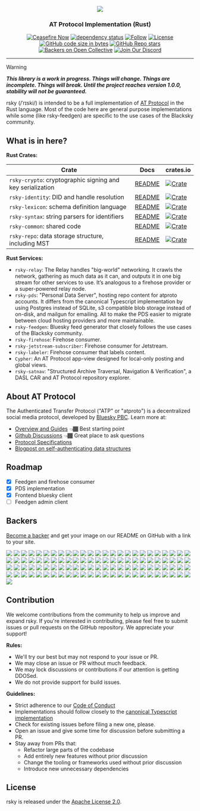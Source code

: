 <p align="center">
    <a href="https://blackskyweb.xyz">
    <img src="https://cdn.prod.website-files.com/654d195a7700754d810d2693/66ef82384f93b80bfb132738_rsky-banner-2.jpg">
    </a>
</p>
<h3 align="center">
  AT Protocol Implementation (Rust)
</h3>

<div align="center">

[![Ceasefire Now](https://badge.techforpalestine.org/default)](https://techforpalestine.org/learn-more)
[![dependency status](https://deps.rs/repo/github/blacksky-algorithms/rsky/status.svg?style=flat-square)](https://deps.rs/repo/github/blacksky-algorithms/rsky)
[![Follow](https://img.shields.io/badge/Follow-%40blacksky.app-0073fa?style=flat&logo=bluesky&labelColor=%23151e27&link=https%3A%2F%2Fbsky.app%2Fprofile%2Fblacksky.app)](https://bsky.app/profile/blacksky.app)
[![License](https://img.shields.io/badge/License-Apache_2.0-blue.svg)](https://opensource.org/licenses/Apache-2.0)
[![GitHub code size in bytes](https://img.shields.io/github/languages/code-size/blacksky-algorithms/rsky?logo=github)](https://github.com/blacksky-algorithms/rsky)
[![GitHub Repo stars](https://img.shields.io/github/stars/blacksky-algorithms/rsky?style=flat&logo=github)](https://github.com/blacksky-algorithms/rsky)
[![Backers on Open Collective](https://opencollective.com/blacksky/backers/badge.svg)](#backers)
[![Join Our Discord](https://img.shields.io/badge/Join%20Us%20on-Discord-7289DA.svg?style=for-the-badge&logo=discord)](https://discord.gg/AFuuPvM7zZ)

</div>

---
> [!WARNING]
> ***This library is a work in progress. Things will change. Things are incomplete. Things will break. Until the project reaches version 1.0.0, stability will not be guaranteed.***

rsky (/ˈrɪski/) is intended to be a full implementation of [AT Protocol](https://atproto.com/) in the Rust language. Most of the code here are general purpose implementations while some (like rsky-feedgen) are specific to the use cases of the Blacksky community.

## What is in here?

**Rust Crates:**

| Crate                                                      | Docs                                | crates.io                                                                                                                                                   |
|------------------------------------------------------------|-------------------------------------|-------------------------------------------------------------------------------------------------------------------------------------------------------------|
| `rsky-crypto`: cryptographic signing and key serialization | [README](./rsky-crypto/README.md)   | [![Crate](https://img.shields.io/crates/v/rsky-crypto?logo=rust&style=flat-square&logoColor=E05D44&color=E05D44)](https://crates.io/crates/rsky-crypto)     |
| `rsky-identity`: DID and handle resolution                 | [README](./rsky-identity/README.md) | [![Crate](https://img.shields.io/crates/v/rsky-identity?logo=rust&style=flat-square&logoColor=E05D44&color=E05D44)](https://crates.io/crates/rsky-identity) |
| `rsky-lexicon`: schema definition language                 | [README](./rsky-lexicon/README.md)  | [![Crate](https://img.shields.io/crates/v/rsky-lexicon?logo=rust&style=flat-square&logoColor=E05D44&color=E05D44)](https://crates.io/crates/rsky-lexicon)   |
| `rsky-syntax`: string parsers for identifiers              | [README](./rsky-syntax/README.md)   | [![Crate](https://img.shields.io/crates/v/rsky-syntax?logo=rust&style=flat-square&logoColor=E05D44&color=E05D44)](https://crates.io/crates/rsky-syntax)     |
| `rsky-common`: shared code                                 | [README](./rsky-common/README.md)   | [![Crate](https://img.shields.io/crates/v/rsky-common?logo=rust&style=flat-square&logoColor=E05D44&color=E05D44)](https://crates.io/crates/rsky-common)     |
| `rsky-repo`: data storage structure, including MST         | [README](./rsky-repo/README.md)     | [![Crate](https://img.shields.io/crates/v/rsky-repo?logo=rust&style=flat-square&logoColor=E05D44&color=E05D44)](https://crates.io/crates/rsky-repo)         |

**Rust Services:**

- `rsky-relay`: The Relay handles "big-world" networking. It crawls the network, gathering as much data as it can, and outputs it in one big stream for other services to use. It’s analogous to a firehose provider or a super-powered relay node.
- `rsky-pds`: "Personal Data Server", hosting repo content for atproto accounts. It differs from the canonical Typescript implementation by using Postgres instead of SQLite, s3 compatible blob storage instead of on-disk, and mailgun for emailing. All to make the PDS easier to migrate between cloud hosting providers and more maintainable.
- `rsky-feedgen`: Bluesky feed generator that closely follows the use cases of the Blacksky community.
- `rsky-firehose`: Firehose consumer.
- `rsky-jetstream-subscriber`: Firehose consumer for Jetstream.
- `rsky-labeler`: Firehose consumer that labels content.
- `Cypher`: An AT Protocol app-view designed for local-only posting and global views.
- `rsky-satnav`: "Structured Archive Traversal, Navigation & Verification", a DASL CAR and AT Protocol repository explorer.

## About AT Protocol

The Authenticated Transfer Protocol ("ATP" or "atproto") is a decentralized social media protocol, developed by [Bluesky PBC](https://bsky.social). Learn more at:

- [Overview and Guides](https://atproto.com/guides/overview) 👈🏾 Best starting point
- [Github Discussions](https://github.com/bluesky-social/atproto/discussions) 👈🏾 Great place to ask questions
- [Protocol Specifications](https://atproto.com/specs/atp)
- [Blogpost on self-authenticating data structures](https://bsky.social/about/blog/3-6-2022-a-self-authenticating-social-protocol)

## Roadmap

-   [x] Feedgen and firehose consumer
-   [x] PDS implementation
-   [x] Frontend bluesky client
-   [ ] Feedgen admin client

## Backers

[Become a backer](https://opencollective.com/blacksky#backer) and get your image on our README on GitHub with a link to your site.

<a href="https://opencollective.com/blacksky/backer/0/website?requireActive=false" target="_blank"><img src="https://opencollective.com/blacksky/backer/0/avatar.svg?requireActive=false"></a>
<a href="https://opencollective.com/blacksky/backer/1/website?requireActive=false" target="_blank"><img src="https://opencollective.com/blacksky/backer/1/avatar.svg?requireActive=false"></a>
<a href="https://opencollective.com/blacksky/backer/2/website?requireActive=false" target="_blank"><img src="https://opencollective.com/blacksky/backer/2/avatar.svg?requireActive=false"></a>
<a href="https://opencollective.com/blacksky/backer/3/website?requireActive=false" target="_blank"><img src="https://opencollective.com/blacksky/backer/3/avatar.svg?requireActive=false"></a>
<a href="https://opencollective.com/blacksky/backer/4/website?requireActive=false" target="_blank"><img src="https://opencollective.com/blacksky/backer/4/avatar.svg?requireActive=false"></a>
<a href="https://opencollective.com/blacksky/backer/5/website?requireActive=false" target="_blank"><img src="https://opencollective.com/blacksky/backer/5/avatar.svg?requireActive=false"></a>
<a href="https://opencollective.com/blacksky/backer/6/website?requireActive=false" target="_blank"><img src="https://opencollective.com/blacksky/backer/6/avatar.svg?requireActive=false"></a>
<a href="https://opencollective.com/blacksky/backer/7/website?requireActive=false" target="_blank"><img src="https://opencollective.com/blacksky/backer/7/avatar.svg?requireActive=false"></a>
<a href="https://opencollective.com/blacksky/backer/8/website?requireActive=false" target="_blank"><img src="https://opencollective.com/blacksky/backer/8/avatar.svg?requireActive=false"></a>
<a href="https://opencollective.com/blacksky/backer/9/website?requireActive=false" target="_blank"><img src="https://opencollective.com/blacksky/backer/9/avatar.svg?requireActive=false"></a>
<a href="https://opencollective.com/blacksky/backer/10/website?requireActive=false" target="_blank"><img src="https://opencollective.com/blacksky/backer/10/avatar.svg?requireActive=false"></a>
<a href="https://opencollective.com/blacksky/backer/11/website?requireActive=false" target="_blank"><img src="https://opencollective.com/blacksky/backer/11/avatar.svg?requireActive=false"></a>
<a href="https://opencollective.com/blacksky/backer/12/website?requireActive=false" target="_blank"><img src="https://opencollective.com/blacksky/backer/12/avatar.svg?requireActive=false"></a>
<a href="https://opencollective.com/blacksky/backer/13/website?requireActive=false" target="_blank"><img src="https://opencollective.com/blacksky/backer/13/avatar.svg?requireActive=false"></a>
<a href="https://opencollective.com/blacksky/backer/14/website?requireActive=false" target="_blank"><img src="https://opencollective.com/blacksky/backer/14/avatar.svg?requireActive=false"></a>
<a href="https://opencollective.com/blacksky/backer/15/website?requireActive=false" target="_blank"><img src="https://opencollective.com/blacksky/backer/15/avatar.svg?requireActive=false"></a>
<a href="https://opencollective.com/blacksky/backer/16/website?requireActive=false" target="_blank"><img src="https://opencollective.com/blacksky/backer/16/avatar.svg?requireActive=false"></a>
<a href="https://opencollective.com/blacksky/backer/17/website?requireActive=false" target="_blank"><img src="https://opencollective.com/blacksky/backer/17/avatar.svg?requireActive=false"></a>
<a href="https://opencollective.com/blacksky/backer/18/website?requireActive=false" target="_blank"><img src="https://opencollective.com/blacksky/backer/18/avatar.svg?requireActive=false"></a>
<a href="https://opencollective.com/blacksky/backer/19/website?requireActive=false" target="_blank"><img src="https://opencollective.com/blacksky/backer/19/avatar.svg?requireActive=false"></a>
<a href="https://opencollective.com/blacksky/backer/20/website?requireActive=false" target="_blank"><img src="https://opencollective.com/blacksky/backer/20/avatar.svg?requireActive=false"></a>
<a href="https://opencollective.com/blacksky/backer/21/website?requireActive=false" target="_blank"><img src="https://opencollective.com/blacksky/backer/21/avatar.svg?requireActive=false"></a>
<a href="https://opencollective.com/blacksky/backer/22/website?requireActive=false" target="_blank"><img src="https://opencollective.com/blacksky/backer/22/avatar.svg?requireActive=false"></a>
<a href="https://opencollective.com/blacksky/backer/23/website?requireActive=false" target="_blank"><img src="https://opencollective.com/blacksky/backer/23/avatar.svg?requireActive=false"></a>
<a href="https://opencollective.com/blacksky/backer/24/website?requireActive=false" target="_blank"><img src="https://opencollective.com/blacksky/backer/24/avatar.svg?requireActive=false"></a>
<a href="https://opencollective.com/blacksky/backer/25/website?requireActive=false" target="_blank"><img src="https://opencollective.com/blacksky/backer/25/avatar.svg?requireActive=false"></a>
<a href="https://opencollective.com/blacksky/backer/26/website?requireActive=false" target="_blank"><img src="https://opencollective.com/blacksky/backer/26/avatar.svg?requireActive=false"></a>
<a href="https://opencollective.com/blacksky/backer/27/website?requireActive=false" target="_blank"><img src="https://opencollective.com/blacksky/backer/27/avatar.svg?requireActive=false"></a>
<a href="https://opencollective.com/blacksky/backer/28/website?requireActive=false" target="_blank"><img src="https://opencollective.com/blacksky/backer/28/avatar.svg?requireActive=false"></a>
<a href="https://opencollective.com/blacksky/backer/29/website?requireActive=false" target="_blank"><img src="https://opencollective.com/blacksky/backer/29/avatar.svg?requireActive=false"></a>
<a href="https://opencollective.com/blacksky/backer/30/website?requireActive=false" target="_blank"><img src="https://opencollective.com/blacksky/backer/30/avatar.svg?requireActive=false"></a>
<a href="https://opencollective.com/blacksky/backer/31/website?requireActive=false" target="_blank"><img src="https://opencollective.com/blacksky/backer/31/avatar.svg?requireActive=false"></a>
<a href="https://opencollective.com/blacksky/backer/32/website?requireActive=false" target="_blank"><img src="https://opencollective.com/blacksky/backer/32/avatar.svg?requireActive=false"></a>
<a href="https://opencollective.com/blacksky/backer/33/website?requireActive=false" target="_blank"><img src="https://opencollective.com/blacksky/backer/33/avatar.svg?requireActive=false"></a>
<a href="https://opencollective.com/blacksky/backer/34/website?requireActive=false" target="_blank"><img src="https://opencollective.com/blacksky/backer/34/avatar.svg?requireActive=false"></a>
<a href="https://opencollective.com/blacksky/backer/35/website?requireActive=false" target="_blank"><img src="https://opencollective.com/blacksky/backer/35/avatar.svg?requireActive=false"></a>
<a href="https://opencollective.com/blacksky/backer/36/website?requireActive=false" target="_blank"><img src="https://opencollective.com/blacksky/backer/36/avatar.svg?requireActive=false"></a>
<a href="https://opencollective.com/blacksky/backer/37/website?requireActive=false" target="_blank"><img src="https://opencollective.com/blacksky/backer/37/avatar.svg?requireActive=false"></a>
<a href="https://opencollective.com/blacksky/backer/38/website?requireActive=false" target="_blank"><img src="https://opencollective.com/blacksky/backer/38/avatar.svg?requireActive=false"></a>
<a href="https://opencollective.com/blacksky/backer/39/website?requireActive=false" target="_blank"><img src="https://opencollective.com/blacksky/backer/39/avatar.svg?requireActive=false"></a>
<a href="https://opencollective.com/blacksky/backer/40/website?requireActive=false" target="_blank"><img src="https://opencollective.com/blacksky/backer/40/avatar.svg?requireActive=false"></a>
<a href="https://opencollective.com/blacksky/backer/41/website?requireActive=false" target="_blank"><img src="https://opencollective.com/blacksky/backer/41/avatar.svg?requireActive=false"></a>
<a href="https://opencollective.com/blacksky/backer/42/website?requireActive=false" target="_blank"><img src="https://opencollective.com/blacksky/backer/42/avatar.svg?requireActive=false"></a>
<a href="https://opencollective.com/blacksky/backer/43/website?requireActive=false" target="_blank"><img src="https://opencollective.com/blacksky/backer/43/avatar.svg?requireActive=false"></a>
<a href="https://opencollective.com/blacksky/backer/44/website?requireActive=false" target="_blank"><img src="https://opencollective.com/blacksky/backer/44/avatar.svg?requireActive=false"></a>
<a href="https://opencollective.com/blacksky/backer/45/website?requireActive=false" target="_blank"><img src="https://opencollective.com/blacksky/backer/45/avatar.svg?requireActive=false"></a>
<a href="https://opencollective.com/blacksky/backer/46/website?requireActive=false" target="_blank"><img src="https://opencollective.com/blacksky/backer/46/avatar.svg?requireActive=false"></a>
<a href="https://opencollective.com/blacksky/backer/47/website?requireActive=false" target="_blank"><img src="https://opencollective.com/blacksky/backer/47/avatar.svg?requireActive=false"></a>
<a href="https://opencollective.com/blacksky/backer/48/website?requireActive=false" target="_blank"><img src="https://opencollective.com/blacksky/backer/48/avatar.svg?requireActive=false"></a>
<a href="https://opencollective.com/blacksky/backer/49/website?requireActive=false" target="_blank"><img src="https://opencollective.com/blacksky/backer/49/avatar.svg?requireActive=false"></a>
<a href="https://opencollective.com/blacksky/backer/50/website?requireActive=false" target="_blank"><img src="https://opencollective.com/blacksky/backer/50/avatar.svg?requireActive=false"></a>
<a href="https://opencollective.com/blacksky/backer/51/website?requireActive=false" target="_blank"><img src="https://opencollective.com/blacksky/backer/51/avatar.svg?requireActive=false"></a>
<a href="https://opencollective.com/blacksky/backer/52/website?requireActive=false" target="_blank"><img src="https://opencollective.com/blacksky/backer/52/avatar.svg?requireActive=false"></a>
<a href="https://opencollective.com/blacksky/backer/53/website?requireActive=false" target="_blank"><img src="https://opencollective.com/blacksky/backer/53/avatar.svg?requireActive=false"></a>
<a href="https://opencollective.com/blacksky/backer/54/website?requireActive=false" target="_blank"><img src="https://opencollective.com/blacksky/backer/54/avatar.svg?requireActive=false"></a>
<a href="https://opencollective.com/blacksky/backer/55/website?requireActive=false" target="_blank"><img src="https://opencollective.com/blacksky/backer/55/avatar.svg?requireActive=false"></a>
<a href="https://opencollective.com/blacksky/backer/56/website?requireActive=false" target="_blank"><img src="https://opencollective.com/blacksky/backer/56/avatar.svg?requireActive=false"></a>
<a href="https://opencollective.com/blacksky/backer/57/website?requireActive=false" target="_blank"><img src="https://opencollective.com/blacksky/backer/57/avatar.svg?requireActive=false"></a>
<a href="https://opencollective.com/blacksky/backer/58/website?requireActive=false" target="_blank"><img src="https://opencollective.com/blacksky/backer/58/avatar.svg?requireActive=false"></a>
<a href="https://opencollective.com/blacksky/backer/59/website?requireActive=false" target="_blank"><img src="https://opencollective.com/blacksky/backer/59/avatar.svg?requireActive=false"></a>
<a href="https://opencollective.com/blacksky/backer/60/website?requireActive=false" target="_blank"><img src="https://opencollective.com/blacksky/backer/60/avatar.svg?requireActive=false"></a>
<a href="https://opencollective.com/blacksky/backer/61/website?requireActive=false" target="_blank"><img src="https://opencollective.com/blacksky/backer/61/avatar.svg?requireActive=false"></a>
<a href="https://opencollective.com/blacksky/backer/62/website?requireActive=false" target="_blank"><img src="https://opencollective.com/blacksky/backer/62/avatar.svg?requireActive=false"></a>
<a href="https://opencollective.com/blacksky/backer/63/website?requireActive=false" target="_blank"><img src="https://opencollective.com/blacksky/backer/63/avatar.svg?requireActive=false"></a>
<a href="https://opencollective.com/blacksky/backer/64/website?requireActive=false" target="_blank"><img src="https://opencollective.com/blacksky/backer/64/avatar.svg?requireActive=false"></a>
<a href="https://opencollective.com/blacksky/backer/65/website?requireActive=false" target="_blank"><img src="https://opencollective.com/blacksky/backer/65/avatar.svg?requireActive=false"></a>
<a href="https://opencollective.com/blacksky/backer/66/website?requireActive=false" target="_blank"><img src="https://opencollective.com/blacksky/backer/66/avatar.svg?requireActive=false"></a>
<a href="https://opencollective.com/blacksky/backer/67/website?requireActive=false" target="_blank"><img src="https://opencollective.com/blacksky/backer/67/avatar.svg?requireActive=false"></a>
<a href="https://opencollective.com/blacksky/backer/68/website?requireActive=false" target="_blank"><img src="https://opencollective.com/blacksky/backer/68/avatar.svg?requireActive=false"></a>
<a href="https://opencollective.com/blacksky/backer/69/website?requireActive=false" target="_blank"><img src="https://opencollective.com/blacksky/backer/69/avatar.svg?requireActive=false"></a>
<a href="https://opencollective.com/blacksky/backer/70/website?requireActive=false" target="_blank"><img src="https://opencollective.com/blacksky/backer/70/avatar.svg?requireActive=false"></a>
<a href="https://opencollective.com/blacksky/backer/71/website?requireActive=false" target="_blank"><img src="https://opencollective.com/blacksky/backer/71/avatar.svg?requireActive=false"></a>
<a href="https://opencollective.com/blacksky/backer/72/website?requireActive=false" target="_blank"><img src="https://opencollective.com/blacksky/backer/72/avatar.svg?requireActive=false"></a>
<a href="https://opencollective.com/blacksky/backer/73/website?requireActive=false" target="_blank"><img src="https://opencollective.com/blacksky/backer/73/avatar.svg?requireActive=false"></a>
<a href="https://opencollective.com/blacksky/backer/74/website?requireActive=false" target="_blank"><img src="https://opencollective.com/blacksky/backer/74/avatar.svg?requireActive=false"></a>
<a href="https://opencollective.com/blacksky/backer/75/website?requireActive=false" target="_blank"><img src="https://opencollective.com/blacksky/backer/75/avatar.svg?requireActive=false"></a>
<a href="https://opencollective.com/blacksky/backer/76/website?requireActive=false" target="_blank"><img src="https://opencollective.com/blacksky/backer/76/avatar.svg?requireActive=false"></a>
<a href="https://opencollective.com/blacksky/backer/77/website?requireActive=false" target="_blank"><img src="https://opencollective.com/blacksky/backer/77/avatar.svg?requireActive=false"></a>
<a href="https://opencollective.com/blacksky/backer/78/website?requireActive=false" target="_blank"><img src="https://opencollective.com/blacksky/backer/78/avatar.svg?requireActive=false"></a>
<a href="https://opencollective.com/blacksky/backer/79/website?requireActive=false" target="_blank"><img src="https://opencollective.com/blacksky/backer/79/avatar.svg?requireActive=false"></a>
<a href="https://opencollective.com/blacksky/backer/80/website?requireActive=false" target="_blank"><img src="https://opencollective.com/blacksky/backer/80/avatar.svg?requireActive=false"></a>
<a href="https://opencollective.com/blacksky/backer/81/website?requireActive=false" target="_blank"><img src="https://opencollective.com/blacksky/backer/81/avatar.svg?requireActive=false"></a>
<a href="https://opencollective.com/blacksky/backer/82/website?requireActive=false" target="_blank"><img src="https://opencollective.com/blacksky/backer/82/avatar.svg?requireActive=false"></a>
<a href="https://opencollective.com/blacksky/backer/83/website?requireActive=false" target="_blank"><img src="https://opencollective.com/blacksky/backer/83/avatar.svg?requireActive=false"></a>
<a href="https://opencollective.com/blacksky/backer/84/website?requireActive=false" target="_blank"><img src="https://opencollective.com/blacksky/backer/84/avatar.svg?requireActive=false"></a>
<a href="https://opencollective.com/blacksky/backer/85/website?requireActive=false" target="_blank"><img src="https://opencollective.com/blacksky/backer/85/avatar.svg?requireActive=false"></a>
<a href="https://opencollective.com/blacksky/backer/86/website?requireActive=false" target="_blank"><img src="https://opencollective.com/blacksky/backer/86/avatar.svg?requireActive=false"></a>
<a href="https://opencollective.com/blacksky/backer/87/website?requireActive=false" target="_blank"><img src="https://opencollective.com/blacksky/backer/87/avatar.svg?requireActive=false"></a>
<a href="https://opencollective.com/blacksky/backer/88/website?requireActive=false" target="_blank"><img src="https://opencollective.com/blacksky/backer/88/avatar.svg?requireActive=false"></a>
<a href="https://opencollective.com/blacksky/backer/89/website?requireActive=false" target="_blank"><img src="https://opencollective.com/blacksky/backer/89/avatar.svg?requireActive=false"></a>
<a href="https://opencollective.com/blacksky/backer/90/website?requireActive=false" target="_blank"><img src="https://opencollective.com/blacksky/backer/90/avatar.svg?requireActive=false"></a>
<a href="https://opencollective.com/blacksky/backer/91/website?requireActive=false" target="_blank"><img src="https://opencollective.com/blacksky/backer/91/avatar.svg?requireActive=false"></a>
<a href="https://opencollective.com/blacksky/backer/92/website?requireActive=false" target="_blank"><img src="https://opencollective.com/blacksky/backer/92/avatar.svg?requireActive=false"></a>
<a href="https://opencollective.com/blacksky/backer/93/website?requireActive=false" target="_blank"><img src="https://opencollective.com/blacksky/backer/93/avatar.svg?requireActive=false"></a>
<a href="https://opencollective.com/blacksky/backer/94/website?requireActive=false" target="_blank"><img src="https://opencollective.com/blacksky/backer/94/avatar.svg?requireActive=false"></a>
<a href="https://opencollective.com/blacksky/backer/95/website?requireActive=false" target="_blank"><img src="https://opencollective.com/blacksky/backer/95/avatar.svg?requireActive=false"></a>
<a href="https://opencollective.com/blacksky/backer/96/website?requireActive=false" target="_blank"><img src="https://opencollective.com/blacksky/backer/96/avatar.svg?requireActive=false"></a>
<a href="https://opencollective.com/blacksky/backer/97/website?requireActive=false" target="_blank"><img src="https://opencollective.com/blacksky/backer/97/avatar.svg?requireActive=false"></a>
<a href="https://opencollective.com/blacksky/backer/98/website?requireActive=false" target="_blank"><img src="https://opencollective.com/blacksky/backer/98/avatar.svg?requireActive=false"></a>
<a href="https://opencollective.com/blacksky/backer/99/website?requireActive=false" target="_blank"><img src="https://opencollective.com/blacksky/backer/99/avatar.svg?requireActive=false"></a>
<a href="https://opencollective.com/blacksky/backer/100/website?requireActive=false" target="_blank"><img src="https://opencollective.com/blacksky/backer/100/avatar.svg?requireActive=false"></a>

## Contribution

We welcome contributions from the community to help us improve and expand rsky. If you're interested in contributing, please feel free to submit issues or pull requests on the GitHub repository. We appreciate your support!

**Rules:**

- We'll try our best but may not respond to your issue or PR.
- We may close an issue or PR without much feedback.
- We may lock discussions or contributions if our attention is getting DDOSed.
- We do not provide support for build issues.

**Guidelines:**

- Strict adherence to our [Code of Conduct](/.github/CODE_OF_CONDUCT.md)
- Implementations should follow closely to the [canonical Typescript implementation](https://github.com/bluesky-social/atproto)
- Check for existing issues before filing a new one, please.
- Open an issue and give some time for discussion before submitting a PR.
- Stay away from PRs that:
    - Refactor large parts of the codebase
    - Add entirely new features without prior discussion
    - Change the tooling or frameworks used without prior discussion
    - Introduce new unnecessary dependencies

## License

rsky is released under the [Apache License 2.0](./LICENSE).